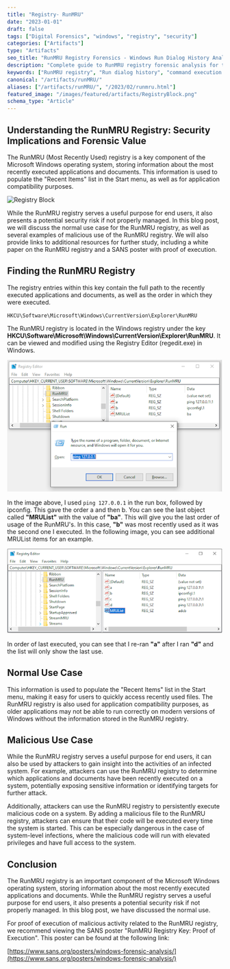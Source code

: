 ```yaml
---
title: "Registry- RunMRU"
date: "2023-01-01"
draft: false
tags: ["Digital Forensics", "windows", "registry", "security"]
categories: ["Artifacts"]
type: "Artifacts"
seo_title: "RunMRU Registry Forensics - Windows Run Dialog History Analysis"
description: "Complete guide to RunMRU registry forensic analysis for tracking command execution history. Learn Run dialog artifacts, malware detection techniques, and DFIR investigation methods for Windows forensics."
keywords: ["RunMRU registry", "Run dialog history", "command execution tracking", "Windows forensics", "malware analysis", "digital forensics", "DFIR", "execution artifacts", "Windows Run command", "forensic investigation", "proof of execution", "registry analysis"]
canonical: "/artifacts/runMRU/"
aliases: ["/artifacts/runMRU/", "/2023/02/runmru.html"]
featured_image: "/images/featured/artifacts/RegistryBlock.png"
schema_type: "Article"
---
```


## Understanding the RunMRU Registry: Security Implications and Forensic Value

The RunMRU (Most Recently Used) registry is a key component of the Microsoft Windows operating system, storing information about the most recently executed applications and documents. This information is used to populate the "Recent Items" list in the Start menu, as well as for application compatibility purposes.

![Registry Block](/images/featured/artifacts/RegistryBlock.png)

While the RunMRU registry serves a useful purpose for end users, it also presents a potential security risk if not properly managed. In this blog post, we will discuss the normal use case for the RunMRU registry, as well as several examples of malicious use of the RunMRU registry. We will also provide links to additional resources for further study, including a white paper on the RunMRU registry and a SANS poster with proof of execution.

## Finding the RunMRU Registry

The registry entries within this key contain the full path to the recently executed applications and documents, as well as the order in which they were executed.

```
HKCU\Software\Microsoft\Windows\CurrentVersion\Explorer\RunMRU
```

The RunMRU registry is located in the Windows registry under the key **HKCU\Software\Microsoft\Windows\CurrentVersion\Explorer\RunMRU**. It can be viewed and modified using the Registry Editor (regedit.exe) in Windows.

![RunMRU Registry Example 1](images/runMRU-Reg1.PNG)

In the image above, I used `ping 127.0.0.1` in the run box, followed by ipconfig. This gave the order a and then b. You can see the last object called **"MRUList"** with the value of **"ba"**. This will give you the last order of usage of the RunMRU's. In this case, **"b"** was most recently used as it was the second one I executed. In the following image, you can see additional MRUList items for an example.

![RunMRU Registry Example 2](images/runMRU-Reg2.PNG)

In order of last executed, you can see that I re-ran **"a"** after I ran **"d"** and the list will only show the last use.

## Normal Use Case

This information is used to populate the "Recent Items" list in the Start menu, making it easy for users to quickly access recently used files. The RunMRU registry is also used for application compatibility purposes, as older applications may not be able to run correctly on modern versions of Windows without the information stored in the RunMRU registry.

## Malicious Use Case

While the RunMRU registry serves a useful purpose for end users, it can also be used by attackers to gain insight into the activities of an infected system. For example, attackers can use the RunMRU registry to determine which applications and documents have been recently executed on a system, potentially exposing sensitive information or identifying targets for further attack.

Additionally, attackers can use the RunMRU registry to persistently execute malicious code on a system. By adding a malicious file to the RunMRU registry, attackers can ensure that their code will be executed every time the system is started. This can be especially dangerous in the case of system-level infections, where the malicious code will run with elevated privileges and have full access to the system.

## Conclusion

The RunMRU registry is an important component of the Microsoft Windows operating system, storing information about the most recently executed applications and documents. While the RunMRU registry serves a useful purpose for end users, it also presents a potential security risk if not properly managed. In this blog post, we have discussed the normal use.

For proof of execution of malicious activity related to the RunMRU registry, we recommend viewing the SANS poster "RunMRU Registry Key: Proof of Execution". This poster can be found at the following link:

<!--![SANS RunMRU Poster](images/runMRU-SansPoster.PNG)-->

[https://www.sans.org/posters/windows-forensic-analysis/](https://www.sans.org/posters/windows-forensic-analysis/)
